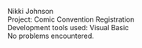 Nikki Johnson
<br>Project: Comic Convention Registration 
<br> Development tools used: Visual Basic
<br> No problems encountered. 
